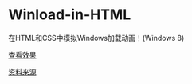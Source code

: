 # Winload-in-HTML

在HTML和CSS中模拟Windows加载动画！(Windows 8)

[查看效果](https://microharddemo.github.io/winload.html)

[资料来源](https://www.cnblogs.com/henrylin/p/13124866.html)

